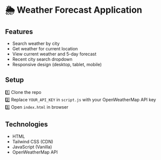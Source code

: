 # 🌦 Weather Forecast Application

## Features
- Search weather by city
- Get weather for current location
- View current weather and 5-day forecast
- Recent city search dropdown
- Responsive design (desktop, tablet, mobile)

## Setup
1️⃣ Clone the repo  
2️⃣ Replace `YOUR_API_KEY` in `script.js` with your OpenWeatherMap API key  
3️⃣ Open `index.html` in browser  

## Technologies
- HTML
- Tailwind CSS (CDN)
- JavaScript (Vanilla)
- OpenWeatherMap API


